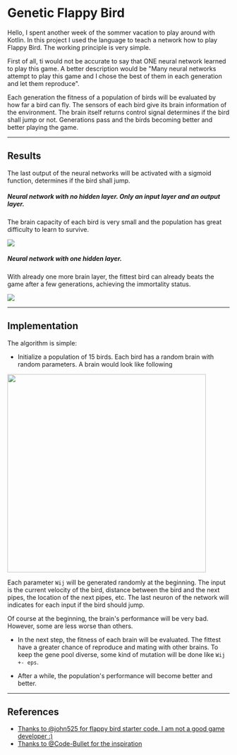 # Genetic Flappy Bird

Hello, I spent another week of the sommer vacation to play around with Kotlin. In this project I used the language to teach a network how to play Flappy Bird. The working principle is very simple.

First of all, ti would not be accurate to say that ONE neural network learned to play this game. A better description would be "Many neural networks attempt to play this game and I chose the best of them in each generation and let them reproduce". 

Each generation the fitness of a population of birds will be evaluated by how far a bird can fly. The sensors of each bird give its brain information of the environment. The brain itself returns control signal determines if the bird shall jump or not. Generations pass and the birds becoming better and better playing the game. 

---

## Results

The last output of the neural networks will be activated with a sigmoid function, determines if the bird shall jump.

##### Neural network with no hidden layer. Only an input layer and an output layer.

The brain capacity of each bird is very small and the population has great difficulty to learn to survive.

![](data/output-1.gif)

##### Neural network with one hidden layer. 

With already one more brain layer, the fittest bird can already beats the game after a few generations, achieving the immortality status.

![](data/output-2.gif)

---

## Implementation

The algorithm is simple:
- Initialize a population of 15 birds. Each bird has a random brain with random parameters. A brain would look like following

<img src="data/network.png" width="450"></img>

Each parameter ``Wij`` will be generated randomly at the beginning. The input is the current velocity of the bird, distance 
between the bird and the next pipes, the location of the next pipes, etc. The last neuron of the network will indicates for each input
if the bird should jump.

Of course at the beginning, the brain's performance will be very bad. However, some are less worse than others.

- In the next step, the fitness of each brain will be evaluated. The fittest have a greater chance of reproduce and mating with 
other brains. To keep the gene pool diverse, some kind of mutation will be done like ``Wij +- eps``.

- After a while, the population's performance will become better and better.

---

## References
- [Thanks to @john525 for flappy bird starter code. I am not a good game developer :)](https://github.com/john525/Flappy-Bird-Clone)
- [Thanks to @Code-Bullet for the inspiration](https://www.youtube.com/watch?v=WSW-5m8lRMs&t=376s)

